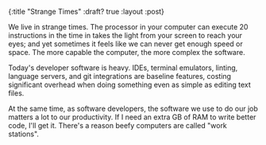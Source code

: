 {:title "Strange Times"
 :draft? true
 :layout :post}

We live in strange times. The processor in your computer can execute
20 instructions in the time in takes the light from your screen to
reach your eyes; and yet sometimes it feels like we can never get
enough speed or space. The more capable the computer, the more complex
the software.

Today's developer software is heavy. IDEs, terminal emulators,
linting, language servers, and git integrations are baseline features,
costing significant overhead when doing something even as simple as
editing text files.

At the same time, as software developers, the software we use to do
our job matters a lot to our productivity. If I need an extra GB of
RAM to write better code, I'll get it. There's a reason beefy
computers are called "work stations".
